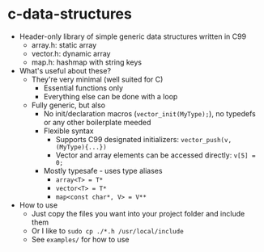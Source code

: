 # c-data-structures
- Header-only library of simple generic data structures written in C99
	- array.h: static array
	- vector.h: dynamic array
	- map.h: hashmap with string keys
- What's useful about these?
	- They're very minimal (well suited for C)
		- Essential functions only
		- Everything else can be done with a loop
	- Fully generic, but also
		- No init/declaration macros (`vector_init(MyType);`), no typedefs or any other boilerplate meeded
		- Flexible syntax
			- Supports C99 designated initializers: `vector_push(v, (MyType){...})`
			- Vector and array elements can be accessed directly: `v[5] = 0;`
		- Mostly typesafe - uses type aliases
			- `array<T> = T*`
			- `vector<T> = T*`
			- `map<const char*, V> = V**`
- How to use
	- Just copy the files you want into your project folder and include them
	- Or I like to `sudo cp ./*.h /usr/local/include`
	- See `examples/` for how to use
